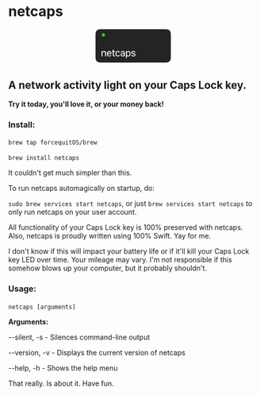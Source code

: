 # netcaps
<p align="center">
<img src="https://github.com/forcequitOS/netcaps/blob/main/netcaps.png?raw=true" width="30%">
</p>

## A network activity light on your Caps Lock key. 
**Try it today, you'll love it, or your money back!**

### Install:
`brew tap forcequitOS/brew`

`brew install netcaps`

It couldn't get much simpler than this. 

To run netcaps automagically on startup, do:

`sudo brew services start netcaps`, or just `brew services start netcaps` to only run netcaps on your user account. 

All functionality of your Caps Lock key is 100% preserved with netcaps. Also, netcaps is proudly written using 100% Swift. Yay for me. 

I don't know if this will impact your battery life or if it'll kill your Caps Lock key LED over time. Your mileage may vary. I'm not responsible if this somehow blows up your computer, but it probably shouldn't. 

### Usage:

`netcaps [arguments]`

**Arguments:**

--silent, -s	- Silences command-line output

--version, -v	- Displays the current version of netcaps

--help, -h		- Shows the help menu

That really. Is about it. Have fun. 